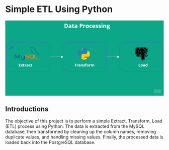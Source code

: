 # Simple ETL Using Python

<p align="center">
  <img src="Image/flow.png" width=800 align="center">
</p>

## Introductions
The objective of this project is to perform a simple Extract, Transform, Load (ETL) process using Python.
The data is extracted from the MySQL database, then transformed by cleaning up the column names, removing duplicate values, and handling missing values. Finally, the processed data is loaded back into the PostgreSQL database.

